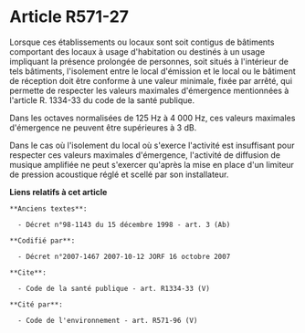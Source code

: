 # Article R571-27

Lorsque ces établissements ou locaux sont soit contigus de bâtiments comportant des locaux à usage d'habitation ou destinés à
un usage impliquant la présence prolongée de personnes, soit situés à l'intérieur de tels bâtiments, l'isolement entre le
local d'émission et le local ou le bâtiment de réception doit être conforme à une valeur minimale, fixée par arrêté, qui
permette de respecter les valeurs maximales d'émergence mentionnées à l'article R. 1334-33 du code de la santé publique. 

Dans les octaves normalisées de 125 Hz à 4 000 Hz, ces valeurs maximales d'émergence ne peuvent être supérieures à 3 dB. 

Dans le cas où l'isolement du local où s'exerce l'activité est insuffisant pour respecter ces valeurs maximales d'émergence,
l'activité de diffusion de musique amplifiée ne peut s'exercer qu'après la mise en place d'un limiteur de pression acoustique
réglé et scellé par son installateur.

**Liens relatifs à cet article**

	**Anciens textes**:

	  - Décret n°98-1143 du 15 décembre 1998 - art. 3 (Ab)

	**Codifié par**:

	  - Décret n°2007-1467 2007-10-12 JORF 16 octobre 2007

	**Cite**:

	  - Code de la santé publique - art. R1334-33 (V)

	**Cité par**:

	  - Code de l'environnement - art. R571-96 (V)
